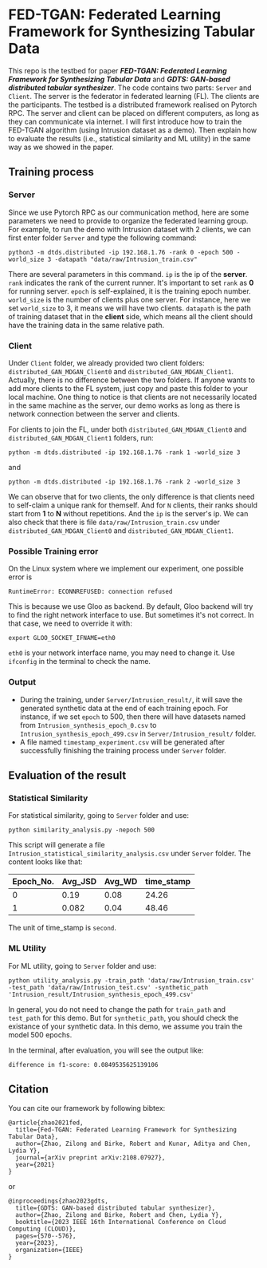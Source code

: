 # FED-TGAN: Federated Learning Framework for Synthesizing Tabular Data 

This repo is the testbed for paper ***FED-TGAN: Federated Learning Framework for Synthesizing Tabular Data*** and ***GDTS: GAN-based distributed tabular synthesizer***. The code contains two parts: `Server` and `Client`. The server is the federator in federated learning (FL). The clients are the participants. The testbed is a distributed framework realised on Pytorch RPC. The server and client can be placed on different computers, as long as they can communicate via internet. I will first introduce how to train the FED-TGAN algorithm (using Intrusion dataset as a demo). Then explain how to evaluate the results (i.e., statistical similarity and ML utility) in the same way as we showed in the paper.

## Training process

### Server
Since we use Pytorch RPC as our communication method, here are some parameters we need to provide to organize the federated learning group. For example, to run the demo with Intrusion dataset with 2 clients, we can first enter folder `Server` and type the following command:
```
python3 -m dtds.distributed -ip 192.168.1.76 -rank 0 -epoch 500 -world_size 3 -datapath "data/raw/Intrusion_train.csv"
```
There are several parameters in this command. `ip` is the ip of the **server**. `rank` indicates the rank of the current runner. It's important to set `rank` as **0** for running server. `epoch` is self-explained, it is the training epoch number. `world_size` is the number of clients plus one server. For instance, here we set `world_size` to 3, it means we will have two clients. `datapath` is the path of training dataset that in the **client** side, which means all the client should have the training data in the same relative path. 

### Client
Under `Client` folder, we already provided two client folders: `distributed_GAN_MDGAN_Client0` and `distributed_GAN_MDGAN_Client1`. Actually, there is no difference between the two folders. If anyone wants to add more clients to the FL system, just copy and paste this folder to your local machine. One thing to notice is that clients are not necessarily located in the same machine as the server, our demo works as long as there is network connection between the server and clients.

For clients to join the FL, under both `distributed_GAN_MDGAN_Client0` and `distributed_GAN_MDGAN_Client1` folders, run:
```
python -m dtds.distributed -ip 192.168.1.76 -rank 1 -world_size 3
```
and
```
python -m dtds.distributed -ip 192.168.1.76 -rank 2 -world_size 3
```
We can observe that for two clients, the only difference is that clients need to self-claim a unique rank for themself. And for `N` clients, their ranks should start from **1** to **N** without repetitions. And the `ip` is the server's ip. We can also check that there is file `data/raw/Intrusion_train.csv` under `distributed_GAN_MDGAN_Client0` and `distributed_GAN_MDGAN_Client1`.

### Possible Training error
On the Linux system where we implement our experiment, one possible error is 
```
RuntimeError: ECONNREFUSED: connection refused
```
This is because we use Gloo as backend. By default, Gloo backend will try to find the right network interface to use. But sometimes it's not correct. In that case, we need to override it with:
```
export GLOO_SOCKET_IFNAME=eth0
```
`eth0` is your network interface name, you may need to change it. Use ```ifconfig``` in the terminal to check the name.

### Output
- During the training, under `Server/Intrusion_result/`, it will save the generated synthetic data at the end of each training epoch. For instance, if we set `epoch` to 500, then there will have datasets named from `Intrusion_synthesis_epoch_0.csv` to `Intrusion_synthesis_epoch_499.csv` in `Server/Intrusion_result/` folder.
- A file named `timestamp_experiment.csv` will be generated after successfully finishing the training process under `Server` folder. 

## Evaluation of the result

### Statistical Similarity
For statistical similarity, going to `Server` folder and use:
```
python similarity_analysis.py -nepoch 500
```
This script will generate a file `Intrusion_statistical_similarity_analysis.csv` under `Server` folder. The content looks like that:

| Epoch_No. | Avg_JSD | Avg_WD | time_stamp | 
| ----------- | ----------- | ----------- | ----------- |
| 0 | 0.19 | 0.08 | 24.26|
| 1 | 0.082 | 0.04 |48.46|

The unit of time_stamp is `second`.

### ML Utility
For ML utility, going to `Server` folder and use:
```
python utility_analysis.py -train_path 'data/raw/Intrusion_train.csv' -test_path 'data/raw/Intrusion_test.csv' -synthetic_path 'Intrusion_result/Intrusion_synthesis_epoch_499.csv'
```
In general, you do not need to change the path for `train_path` and `test_path` for this demo. But for `synthetic_path`, you should check the existance of your synthetic data. In this demo, we assume you train the model 500 epochs.
 
In the terminal, after evaluation, you will see the output like:
```
difference in f1-score: 0.0849535625139106
```

## Citation
You can cite our framework by following bibtex:
```
@article{zhao2021fed,
  title={Fed-TGAN: Federated Learning Framework for Synthesizing Tabular Data},
  author={Zhao, Zilong and Birke, Robert and Kunar, Aditya and Chen, Lydia Y},
  journal={arXiv preprint arXiv:2108.07927},
  year={2021}
}
```
or
```
@inproceedings{zhao2023gdts,
  title={GDTS: GAN-based distributed tabular synthesizer},
  author={Zhao, Zilong and Birke, Robert and Chen, Lydia Y},
  booktitle={2023 IEEE 16th International Conference on Cloud Computing (CLOUD)},
  pages={570--576},
  year={2023},
  organization={IEEE}
}
```
